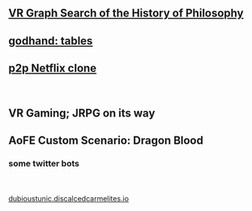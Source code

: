 <br><br><h2><a href="http://dubioustunic.github.io/vr-philosophy-graph/page.html">VR Graph Search of the History of Philosophy</a></h2>
<h2><a href="http://dubioustunic.github.io/godhand-tables/index.html">godhand: tables</a></h2>
<h2><a href="http://pharaoh.ninja">p2p Netflix clone</a></h2>
<br>
<h2>VR Gaming; JRPG on its way </h2>
<h2>AoFE Custom Scenario: Dragon Blood
<br>
<h3>some twitter bots</h3>
<br><br>
<span><a href="http://dubioustunic.discalcedcarmelites.io">dubioustunic.discalcedcarmelites.io</a></span>
